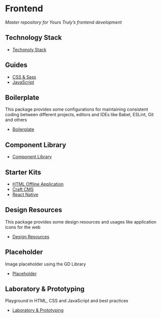# Frontend

*Master repository for Yours Truly’s frontend development*

## Technology Stack

- [Techonoly Stack](https://stackshare.io/yours-truly/yours-truly)

## Guides

- [CSS & Sass](guides/css.md)
- [JavaScript](guides/javascript.md)

## Boilerplate

This package provides some configurations for maintaining consistent coding between different projects, editors and IDEs like Babel, ESLint, Git and others

- [Boilerplate](boilerplate)

## Component Library

- [Component Library](component-library)

## Starter Kits

- [HTML Offline Application](html/offline-application)
- [Craft CMS](craftcms/starter-kit)
- [React Native](react-native/starter-kit)

## Design Resources

This package provides some design resources and usages like application icons for the web

- [Design Resources](design-resources)

## Placeholder

Image placeholder using the GD Library

- [Placeholder](placeholder)

## Laboratory & Prototyping

Playground in HTML, CSS and JavaScript and best practices

- [Laboratory & Prototyping](lab)
